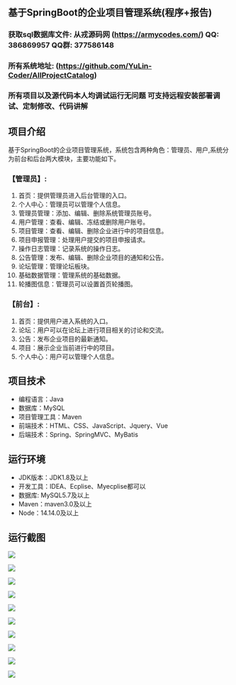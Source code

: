 ## 基于SpringBoot的企业项目管理系统(程序+报告)

###  获取sql数据库文件: 从戎源码网 (https://armycodes.com/) QQ: 386869957 QQ群: 377586148
###  所有系统地址: (https://github.com/YuLin-Coder/AllProjectCatalog) 
###  所有项目以及源代码本人均调试运行无问题 可支持远程安装部署调试、定制修改、代码讲解

## 项目介绍
基于SpringBoot的企业项目管理系统，系统包含两种角色：管理员、用户,系统分为前台和后台两大模块，主要功能如下。

### 【管理员】:
1. 首页：提供管理员进入后台管理的入口。
2. 个人中心：管理员可以管理个人信息。
3. 管理员管理：添加、编辑、删除系统管理员账号。
4. 用户管理：查看、编辑、冻结或删除用户账号。
5. 项目管理：查看、编辑、删除企业进行中的项目信息。
6. 项目申报管理：处理用户提交的项目申报请求。
7. 操作日志管理：记录系统的操作日志。
8. 公告管理：发布、编辑、删除企业项目的通知和公告。
9. 论坛管理：管理论坛板块。
10. 基础数据管理：管理系统的基础数据。
11. 轮播图信息：管理员可以设置首页轮播图。

### 【前台】:
1. 首页：提供用户进入系统的入口。
2. 论坛：用户可以在论坛上进行项目相关的讨论和交流。
3. 公告：发布企业项目的最新通知。
4. 项目：展示企业当前进行中的项目。
5. 个人中心：用户可以管理个人信息。

## 项目技术
- 编程语言：Java
- 数据库：MySQL
- 项目管理工具：Maven
- 前端技术：HTML、CSS、JavaScript、Jquery、Vue
- 后端技术：Spring、SpringMVC、MyBatis

## 运行环境
- JDK版本：JDK1.8及以上
- 开发工具：IDEA、Ecplise、Myecplise都可以
- 数据库: MySQL5.7及以上
- Maven：maven3.0及以上
- Node：14.14.0及以上

## 运行截图
![](screenshot/1.png)

![](screenshot/2.png)

![](screenshot/3.png)

![](screenshot/4.png)

![](screenshot/5.png)

![](screenshot/6.png)

![](screenshot/7.png)

![](screenshot/8.png)

![](screenshot/9.png)

![](screenshot/10.png)